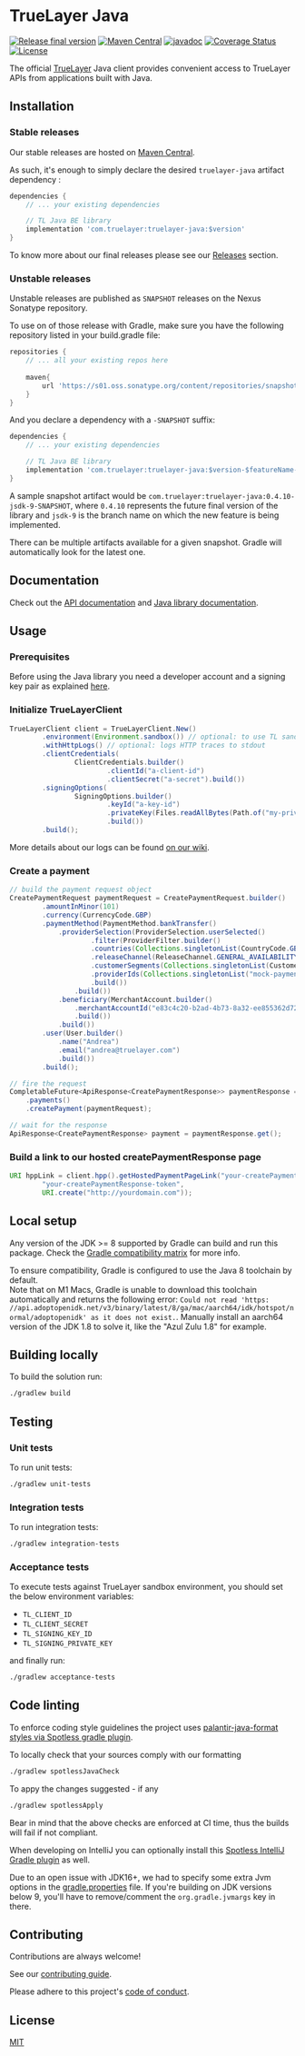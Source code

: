 # TrueLayer Java

[![Release final version](https://github.com/TrueLayer/truelayer-java/actions/workflows/release-final.yml/badge.svg)](https://github.com/TrueLayer/truelayer-java/actions/workflows/release-final.yml)
[![Maven Central](https://maven-badges.herokuapp.com/maven-central/com.truelayer/truelayer-java/badge.svg?style=flat)](https://search.maven.org/artifact/com.truelayer/truelayer-java)
[![javadoc](https://javadoc.io/badge2/com.truelayer/truelayer-java/javadoc.svg)](https://javadoc.io/doc/com.truelayer/truelayer-java)
[![Coverage Status](https://coveralls.io/repos/github/TrueLayer/truelayer-java/badge.svg?t=gcGKQv)](https://coveralls.io/github/TrueLayer/truelayer-java)
[![License](https://img.shields.io/:license-mit-blue.svg)](https://truelayer.mit-license.org/)

The official [TrueLayer](https://truelayer.com) Java client provides convenient access to TrueLayer APIs from applications built with Java. 

## Installation


### Stable releases

Our stable releases are hosted on [Maven Central](https://search.maven.org/artifact/com.truelayer/truelayer-java).

As such, it's enough to simply declare the desired `truelayer-java` artifact dependency
:

```gradle
dependencies {
    // ... your existing dependencies

    // TL Java BE library
    implementation 'com.truelayer:truelayer-java:$version'
}
```

To know more about our final releases please see our [Releases](https://github.com/TrueLayer/truelayer-java/releases) section.

### Unstable releases

Unstable releases are published as `SNAPSHOT` releases on the Nexus Sonatype repository. 

To use on of those release with Gradle, make sure you have the following repository listed in your build.gradle file: 
```gradle
repositories {
    // ... all your existing repos here
    
    maven{
        url 'https://s01.oss.sonatype.org/content/repositories/snapshots/'
    }   
}
``` 

And you declare a dependency with a `-SNAPSHOT` suffix:

```gradle
dependencies {
    // ... your existing dependencies

    // TL Java BE library
    implementation 'com.truelayer:truelayer-java:$version-$featureName-SNAPSHOT'
}
```

A sample snapshot artifact would be `com.truelayer:truelayer-java:0.4.10-jsdk-9-SNAPSHOT`, 
where `0.4.10` represents the future final version of the library and `jsdk-9` is the
branch name on which the new feature is being implemented.

There can be multiple artifacts available for a given snapshot. Gradle will automatically look for the latest one.

## Documentation

Check out the [API documentation](https://docs.truelayer.com) and [Java library documentation](https://javadoc.io/doc/com.truelayer/truelayer-java/latest/index.html).

## Usage

### Prerequisites

Before using the Java library you need a developer account and a signing key pair as explained [here](https://docs.truelayer.com/docs/sign-your-requests#step-1-generate-a-signing-key-pair).

### Initialize TrueLayerClient
```java
TrueLayerClient client = TrueLayerClient.New()
        .environment(Environment.sandbox()) // optional: to use TL sandbox environment
        .withHttpLogs() // optional: logs HTTP traces to stdout
        .clientCredentials(
                ClientCredentials.builder()
                        .clientId("a-client-id")
                        .clientSecret("a-secret").build())
        .signingOptions(
                SigningOptions.builder()
                        .keyId("a-key-id")
                        .privateKey(Files.readAllBytes(Path.of("my-private-key.pem")))
                        .build())
        .build();
```

More details about our logs can be found [on our wiki](https://github.com/TrueLayer/truelayer-java/wiki/Logging).

### Create a payment
```java
// build the payment request object
CreatePaymentRequest paymentRequest = CreatePaymentRequest.builder()
        .amountInMinor(101)
        .currency(CurrencyCode.GBP)
        .paymentMethod(PaymentMethod.bankTransfer()
            .providerSelection(ProviderSelection.userSelected()
                    .filter(ProviderFilter.builder()
                    .countries(Collections.singletonList(CountryCode.GB))
                    .releaseChannel(ReleaseChannel.GENERAL_AVAILABILITY)
                    .customerSegments(Collections.singletonList(CustomerSegment.RETAIL))
                    .providerIds(Collections.singletonList("mock-payments-gb-redirect"))
                    .build())
                .build())
            .beneficiary(MerchantAccount.builder()
                .merchantAccountId("e83c4c20-b2ad-4b73-8a32-ee855362d72a")
                .build())
            .build())
        .user(User.builder()
            .name("Andrea")
            .email("andrea@truelayer.com")
            .build())
        .build();        

// fire the request        
CompletableFuture<ApiResponse<CreatePaymentResponse>> paymentResponse = client
    .payments()
    .createPayment(paymentRequest);

// wait for the response
ApiResponse<CreatePaymentResponse> payment = paymentResponse.get();
```

### Build a link to our hosted createPaymentResponse page
```java
URI hppLink = client.hpp().getHostedPaymentPageLink("your-createPaymentResponse-id",
        "your-createPaymentResponse-token",
        URI.create("http://yourdomain.com"));
```

## Local setup

Any version of the JDK >= 8 supported by Gradle can build and run this package.
Check the [Gradle compatibility matrix](https://docs.gradle.org/current/userguide/compatibility.html) for more info.

To ensure compatibility, Gradle is configured to use the Java 8 toolchain by default.  
Note that on M1 Macs, Gradle is unable to download this toolchain automatically and returns the following error:
`Could not read 'https: //api.adoptopenidk.net/v3/binary/latest/8/ga/mac/aarch64/idk/hotspot/normal/adoptopenidk' as it does not exist.`.
Manually install an aarch64 version of the JDK 1.8 to solve it, like the "Azul Zulu 1.8" for example.

## Building locally

To build the solution run:
```sh
./gradlew build
```

## Testing
### Unit tests

To run unit tests: 
```sh
./gradlew unit-tests
```

### Integration tests

To run integration tests:
```sh
./gradlew integration-tests
```

### Acceptance tests

To execute tests against TrueLayer sandbox environment, you should set the below environment variables:
- `TL_CLIENT_ID`
- `TL_CLIENT_SECRET`
- `TL_SIGNING_KEY_ID`
- `TL_SIGNING_PRIVATE_KEY`

and finally run:
```sh
./gradlew acceptance-tests
```
## Code linting
To enforce coding style guidelines the project uses [palantir-java-format styles via Spotless gradle plugin](https://github.com/diffplug/spotless/tree/main/plugin-gradle#palantir-java-format).


To locally check that your sources comply with our formatting
```sh
./gradlew spotlessJavaCheck
```

To appy the changes suggested - if any
```sh
./gradlew spotlessApply
```

Bear in mind that the above checks are enforced at CI time, thus 
the builds will fail if not compliant.

When developing on IntelliJ you can optionally install this [Spotless IntelliJ Gradle plugin](https://github.com/ragurney/spotless-intellij-gradle) as well.

Due to an open issue with JDK16+, we had to specify some extra Jvm options in the [gradle.properties](gradle.properties) file.
If you're building on JDK versions below 9, you'll have to remove/comment the `org.gradle.jvmargs` key in there.

## Contributing

Contributions are always welcome!

See our [contributing guide](./CONTRIBUTING.md).

Please adhere to this project's [code of conduct](CODE_OF_CONDUCT.md).
  
## License

[MIT](LICENSE)
